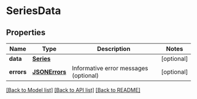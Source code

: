 # SeriesData

## Properties
Name | Type | Description | Notes
------------ | ------------- | ------------- | -------------
**data** | [**Series**](Series.md) |  | [optional] 
**errors** | [**JSONErrors**](JSONErrors.md) | Informative error messages (optional) | [optional] 

[[Back to Model list]](../README.md#documentation-for-models) [[Back to API list]](../README.md#documentation-for-api-endpoints) [[Back to README]](../README.md)


